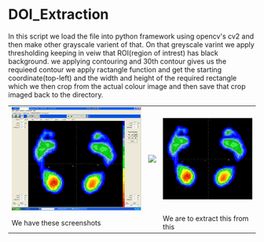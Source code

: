 # DOI_Extraction

In this script we load the file into python framework using opencv's cv2 and then make other grayscale varient of that.
On that greyscale varint we apply thresholding keeping in veiw that ROI(region of intrest) has black background. we applying contouring
and 30th contour gives us the requieed contour we apply ractangle function and get the starting coordinate(top-left) and the width and height of the required rectangle which we then crop from the actual colour image and then save that crop imaged back to the directory. 
<table>
 <tr>
  <td><img src="3.png"> </td>
  <td><img src="https://image.flaticon.com/icons/svg/109/109617.svg"></td>
  <td><img src="cropped_img.jpg"We are to extract this from this")</td>
 </tr>
 <tr>
  <td>We have these screenshots</td>
  <td></td>
  <td>We are to extract this from this</td>
 </tr>
</table>
